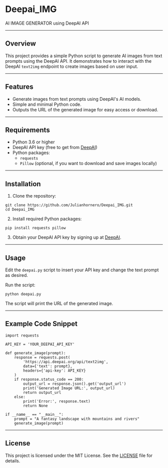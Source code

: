 
# Deepai_IMG

AI IMAGE GENERATOR using DeepAI API

---

## Overview

This project provides a simple Python script to generate AI images from text prompts using the DeepAI API. It demonstrates how to interact with the DeepAI `text2img` endpoint to create images based on user input.

---

## Features

- Generate images from text prompts using DeepAI's AI models.
- Simple and minimal Python code.
- Outputs the URL of the generated image for easy access or download.

---

## Requirements

- Python 3.6 or higher
- DeepAI API key (free to get from [DeepAI](https://deepai.org/))
- Python packages:
  - `requests`
  - `Pillow` (optional, if you want to download and save images locally)

---

## Installation

1. Clone the repository:

```
git clone https://github.com/Julianhornero/Deepai_IMG.git
cd Deepai_IMG
```

2. Install required Python packages:

```
pip install requests pillow
```

3. Obtain your DeepAI API key by signing up at [DeepAI](https://deepai.org/).

---

## Usage

Edit the `deepai.py` script to insert your API key and change the text prompt as desired.

Run the script:

```
python deepai.py
```

The script will print the URL of the generated image.

---

## Example Code Snippet

```
import requests

API_KEY = 'YOUR_DEEPAI_API_KEY'

def generate_image(prompt):
    response = requests.post(
        'https://api.deepai.org/api/text2img',
        data={'text': prompt},
        headers={'api-key': API_KEY}
    )
    if response.status_code == 200:
        output_url = response.json().get('output_url')
        print('Generated Image URL:', output_url)
        return output_url
    else:
        print('Error:', response.text)
        return None

if __name__ == "__main__":
    prompt = "A fantasy landscape with mountains and rivers"
    generate_image(prompt)
```

---

## License

This project is licensed under the MIT License. See the [LICENSE](LICENSE) file for details.

